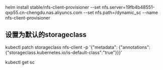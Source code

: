 helm install stable/nfs-client-provisioner --set nfs.server=19fb4b48551-qxp55.cn-chengdu.nas.aliyuncs.com --set nfs.path=/dynamic_sc --name nfs-client-provisioner


## 设置为默认的storageclass
kubectl patch storageclass nfs-client -p '{"metadata": {"annotations":{"storageclass.kubernetes.io/is-default-class":"true"}}}'



kubectl get sc